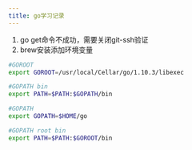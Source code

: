 ```yaml
---
title: go学习记录
---
```


1. go get命令不成功，需要关闭git-ssh验证
2. brew安装添加环境变量

```bash
#GOROOT
export GOROOT=/usr/local/Cellar/go/1.10.3/libexec

#GOPATH bin
export PATH=$PATH:$GOPATH/bin

#GOPATH
export GOPATH=$HOME/go

#GOPATH root bin
export PATH=$PATH:$GOROOT/bin
```


